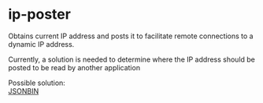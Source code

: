 # ip-poster
Obtains current IP address and posts it to facilitate remote connections to a
dynamic IP address.

Currently, a solution is needed to determine where the IP address should be
posted to be read by another application

Possible solution:  
[JSONBIN](https://jsonbin.io/api-reference)
